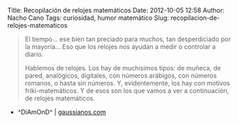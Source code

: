 Title: Recopilación de relojes matemáticos
Date: 2012-10-05 12:58
Author: Nacho Cano
Tags: curiosidad, humor matemático
Slug: recopilacion-de-relojes-matematicos

> El tiempo... ese bien tan preciado para muchos, tan desperdiciado por
> la mayoría... Eso que los relojes nos ayudan a medir o controlar a
> diario.
>
> Hablemos de relojes. Los hay de muchísimos tipos: de muñeca, de pared,
> analógicos, digitales, con números arábigos, con números romanos, o
> hasta sin números. Y, evidentemente, los hay con motivos
> friki-matemáticos. Y de esos son los que vamos a ver a continuación,
> de relojes matemáticos.

- ^DiAmOnD^ | [gaussianos.com][]

  [gaussianos.com]: http://gaussianos.com/curiosos-relojes-matematicos/
    "Recopilación de relojes matemáticos"
